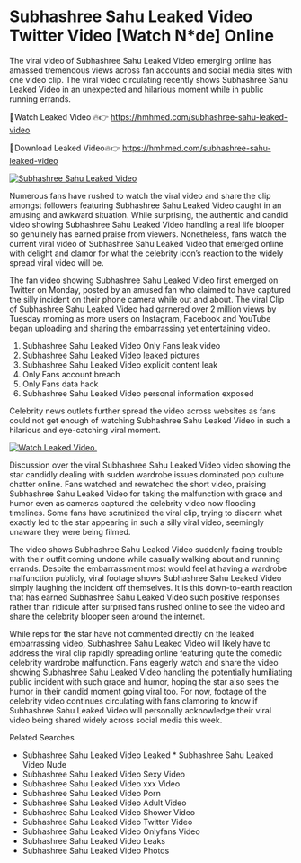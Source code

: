 ﻿# Subhashree Sahu Leaked Video Twitter Video [Watch N*de] Online

The viral video of ﻿Subhashree Sahu Leaked Video emerging online has amassed tremendous views across fan accounts and social media sites with one video clip. The viral video circulating recently shows ﻿Subhashree Sahu Leaked Video in an unexpected and hilarious moment while in public running errands. 

🔴Watch Leaked Video 🔥👉  https://hmhmed.com/subhashree-sahu-leaked-video 

🔴Download Leaked Video🔥👉  https://hmhmed.com/subhashree-sahu-leaked-video 

[![Subhashree Sahu Leaked Video](https://i.imgur.com/dJHk4Zq.gif)](https://hmhmed.com/subhashree-sahu-leaked-video)

Numerous fans have rushed to watch the viral video and share the clip amongst followers featuring ﻿Subhashree Sahu Leaked Video caught in an amusing and awkward situation. While surprising, the authentic and candid video showing ﻿Subhashree Sahu Leaked Video handling a real life blooper so genuinely has earned praise from viewers. Nonetheless, fans watch the current viral video of ﻿Subhashree Sahu Leaked Video that emerged online with delight and clamor for what the celebrity icon’s reaction to the widely spread viral video will be.

The fan video showing ﻿Subhashree Sahu Leaked Video first emerged on Twitter on Monday, posted by an amused fan who claimed to have captured the silly incident on their phone camera while out and about. The viral Clip of ﻿Subhashree Sahu Leaked Video had garnered over 2 million views by Tuesday morning as more users on Instagram, Facebook and YouTube began uploading and sharing the embarrassing yet entertaining video. 

1. ﻿Subhashree Sahu Leaked Video Only Fans leak video
2. ﻿Subhashree Sahu Leaked Video leaked pictures
3. ﻿Subhashree Sahu Leaked Video explicit content leak
4. Only Fans account breach
5. Only Fans data hack
6. ﻿Subhashree Sahu Leaked Video personal information exposed

Celebrity news outlets further spread the video across websites as fans could not get enough of watching ﻿Subhashree Sahu Leaked Video in such a hilarious and eye-catching viral moment. 

[![Watch Leaked Video.](https://miro.medium.com/v2/resize:fit:828/format:webp/1*cilzJN44JGOrTw9NJCrNHA.gif "Watch Leaked Video")](https://hmhmed.com/subhashree-sahu-leaked-video)

Discussion over the viral ﻿Subhashree Sahu Leaked Video video showing the star candidly dealing with sudden wardrobe issues dominated pop culture chatter online. Fans watched and rewatched the short video, praising ﻿Subhashree Sahu Leaked Video for taking the malfunction with grace and humor even as cameras captured the celebrity video now flooding timelines. Some fans have scrutinized the viral clip, trying to discern what exactly led to the star appearing in such a silly viral video, seemingly unaware they were being filmed.

The video shows ﻿Subhashree Sahu Leaked Video suddenly facing trouble with their outfit coming undone while casually walking about and running errands. Despite the embarrassment most would feel at having a wardrobe malfunction publicly, viral footage shows ﻿Subhashree Sahu Leaked Video simply laughing the incident off themselves. It is this down-to-earth reaction that has earned ﻿Subhashree Sahu Leaked Video such positive responses rather than ridicule after surprised fans rushed online to see the video and share the celebrity blooper seen around the internet.  

While reps for the star have not commented directly on the leaked embarrassing video, ﻿Subhashree Sahu Leaked Video will likely have to address the viral clip rapidly spreading online featuring quite the comedic celebrity wardrobe malfunction. Fans eagerly watch and share the video showing ﻿Subhashree Sahu Leaked Video handling the potentially humiliating public incident with such grace and humor, hoping the star also sees the humor in their candid moment going viral too. For now, footage of the celebrity video continues circulating with fans clamoring to know if ﻿Subhashree Sahu Leaked Video will personally acknowledge their viral video being shared widely across social media this week.

Related Searches
* ﻿Subhashree Sahu Leaked Video Leaked
﻿* Subhashree Sahu Leaked Video Nude
* ﻿Subhashree Sahu Leaked Video Sexy Video
* ﻿Subhashree Sahu Leaked Video xxx Video
* ﻿Subhashree Sahu Leaked Video Porn
* ﻿Subhashree Sahu Leaked Video Adult Video
* ﻿Subhashree Sahu Leaked Video Shower Video
* ﻿Subhashree Sahu Leaked Video Twitter Video
* ﻿Subhashree Sahu Leaked Video Onlyfans Video
* ﻿Subhashree Sahu Leaked Video Leaks
* ﻿Subhashree Sahu Leaked Video Photos